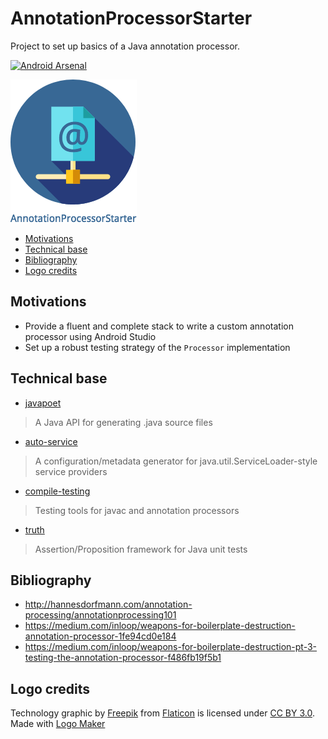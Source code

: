 # AnnotationProcessorStarter

Project to set up basics of a Java annotation processor.

[![Android Arsenal](https://img.shields.io/badge/Android%20Arsenal-AnnotationProcessorStarter-brightgreen.svg?style=flat)](https://android-arsenal.com/details/3/5665)

![logo](https://raw.githubusercontent.com/RoRoche/AnnotationProcessorStarter/master/assets/logo.png)

<!-- run the following command line: markdown-toc -i README.md -->

<!-- toc -->

- [Motivations](#motivations)
- [Technical base](#technical-base)
- [Bibliography](#bibliography)
- [Logo credits](#logo-credits)

<!-- tocstop -->

## Motivations

- Provide a fluent and complete stack to write a custom annotation processor using Android Studio
- Set up a robust testing strategy of the `Processor` implementation

## Technical base

- [javapoet](https://github.com/square/javapoet) 

> A Java API for generating .java source files

- [auto-service](https://github.com/google/auto/tree/master/service) 

> A configuration/metadata generator for java.util.ServiceLoader-style service providers

- [compile-testing](https://github.com/google/compile-testing)

> Testing tools for javac and annotation processors

- [truth](http://google.github.io/truth/)

> Assertion/Proposition framework for Java unit tests

## Bibliography

- <http://hannesdorfmann.com/annotation-processing/annotationprocessing101>
- <https://medium.com/inloop/weapons-for-boilerplate-destruction-annotation-processor-1fe94cd0e184>
- <https://medium.com/inloop/weapons-for-boilerplate-destruction-pt-3-testing-the-annotation-processor-f486fb19f5b1>

## Logo credits

Technology graphic by <a href="http://www.flaticon.com/authors/freepik">Freepik</a> from <a href="http://www.flaticon.com/">Flaticon</a> is licensed under <a href="http://creativecommons.org/licenses/by/3.0/" title="Creative Commons BY 3.0">CC BY 3.0</a>. Made with <a href="http://logomakr.com" title="Logo Maker">Logo Maker</a>
